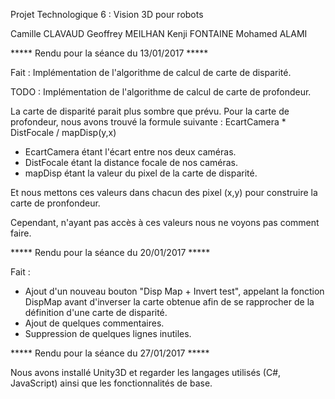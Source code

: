 Projet Technologique 6 : Vision 3D pour robots

Camille CLAVAUD Geoffrey MEILHAN Kenji FONTAINE Mohamed ALAMI

***** Rendu pour la séance du 13/01/2017 *****

Fait : Implémentation de l'algorithme de calcul de carte de disparité.

TODO : Implémentation de l'algorithme de calcul de carte de profondeur.

La carte de disparité parait plus sombre que prévu.
Pour la carte de profondeur, nous avons trouvé la formule suivante :
EcartCamera * DistFocale / mapDisp(y,x)

- EcartCamera étant l'écart entre nos deux caméras.
- DistFocale étant la distance focale de nos caméras.
- mapDisp étant la valeur du pixel de la carte de disparité.

Et nous mettons ces valeurs dans chacun des pixel (x,y) pour construire
la carte de pronfondeur.

Cependant, n'ayant pas accès à ces valeurs nous ne voyons pas comment faire.

***** Rendu pour la séance du 20/01/2017 *****

Fait :
- Ajout d'un nouveau bouton "Disp Map + Invert test",
appelant la fonction DispMap avant d'inverser la carte obtenue
afin de se rapprocher de la définition d'une carte de disparité.
- Ajout de quelques commentaires.
- Suppression de quelques lignes inutiles.

***** Rendu pour la séance du 27/01/2017 *****

Nous avons installé Unity3D et regarder les langages utilisés (C#, JavaScript)
ainsi que les fonctionnalités de base.
